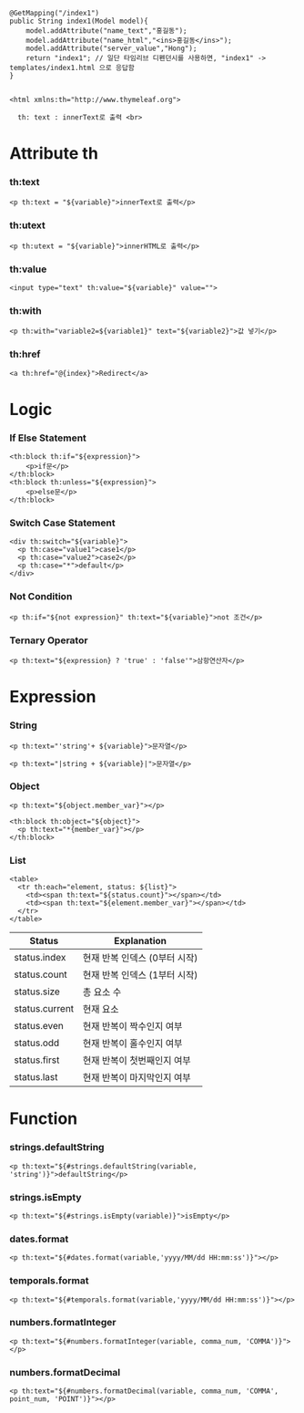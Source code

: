     @GetMapping("/index1")
    public String index1(Model model){
        model.addAttribute("name_text","홍길동");
        model.addAttribute("name_html","<ins>홍길동</ins>");
        model.addAttribute("server_value","Hong");
        return "index1"; // 일단 타임리브 디펜던시를 사용하면, "index1" -> templates/index1.html 으로 응답함
    }


    <html xmlns:th="http://www.thymeleaf.org">

      th: text : innerText로 출력 <br>

# Attribute th

### th:text

```
<p th:text = "${variable}">innerText로 출력</p>
```

### th:utext

```
<p th:utext = "${variable}">innerHTML로 출력</p>
```

### th:value

```
<input type="text" th:value="${variable}" value="">
```

### th:with

```
<p th:with="variable2=${variable1}" text="${variable2}">값 넣기</p>
```

### th:href

```
<a th:href="@{index}">Redirect</a>
```

# Logic

### If Else Statement

```
<th:block th:if="${expression}">
    <p>if문</p>
</th:block>
<th:block th:unless="${expression}">
    <p>else문</p>
</th:block>
```

### Switch Case Statement

```
<div th:switch="${variable}">
  <p th:case="value1">case1</p>
  <p th:case="value2">case2</p>
  <p th:case="*">default</p>
</div>
```

### Not Condition

```
<p th:if="${not expression}" th:text="${variable}">not 조건</p>
```

### Ternary Operator

```
<p th:text="${expression} ? 'true' : 'false'">삼항연산자</p>
```

# Expression

### String

```
<p th:text="'string'+ ${variable}">문자열</p>
```

```
<p th:text="|string + ${variable}|">문자열</p>
```

### Object

```
<p th:text="${object.member_var}"></p>
```

```
<th:block th:object="${object}">
  <p th:text="*{member_var}"></p>
</th:block>
```

### List

```
<table>
  <tr th:each="element, status: ${list}">
    <td><span th:text="${status.count}"></span></td>
    <td><span th:text="${element.member_var}"></span></td>
  </tr>
</table>
```

| Status         | Explanation                   |
| -------------- | ----------------------------- |
| status.index   | 현재 반복 인덱스 (0부터 시작) |
| status.count   | 현재 반복 인덱스 (1부터 시작) |
| status.size    | 총 요소 수                    |
| status.current | 현재 요소                     |
| status.even    | 현재 반복이 짝수인지 여부     |
| status.odd     | 현재 반복이 홀수인지 여부     |
| status.first   | 현재 반복이 첫번째인지 여부   |
| status.last    | 현재 반복이 마지막인지 여부   |

# Function

### strings.defaultString

```
<p th:text="${#strings.defaultString(variable, 'string')}">defaultString</p>
```

### strings.isEmpty

```
<p th:text="${#strings.isEmpty(variable)}">isEmpty</p>
```

### dates.format

```
<p th:text="${#dates.format(variable,'yyyy/MM/dd HH:mm:ss')}"></p>
```

### temporals.format

```
<p th:text="${#temporals.format(variable,'yyyy/MM/dd HH:mm:ss')}"></p>
```

### numbers.formatInteger

```
<p th:text="${#numbers.formatInteger(variable, comma_num, 'COMMA')}"></p>
```

### numbers.formatDecimal

```
<p th:text="${#numbers.formatDecimal(variable, comma_num, 'COMMA', point_num, 'POINT')}"></p>
```
